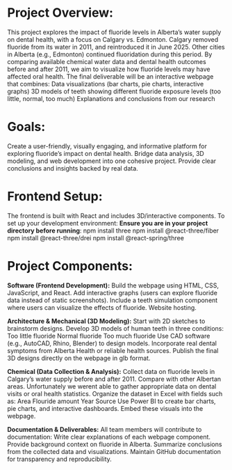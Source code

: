 # Project Overview:

This project explores the impact of fluoride levels in Alberta’s water supply on dental health, with a focus on Calgary vs. Edmonton.
Calgary removed fluoride from its water in 2011, and reintroduced it in June 2025.
Other cities in Alberta (e.g., Edmonton) continued fluoridation during this period.
By comparing available chemical water data and dental health outcomes before and after 2011, we aim to visualize how fluoride levels may have affected oral health.
The final deliverable will be an interactive webpage that combines:
Data visualizations (bar charts, pie charts, interactive graphs)
3D models of teeth showing different fluoride exposure levels (too little, normal, too much)
Explanations and conclusions from our research

# Goals:
Create a user-friendly, visually engaging, and informative platform for exploring fluoride’s impact on dental health.
Bridge data analysis, 3D modeling, and web development into one cohesive project.
Provide clear conclusions and insights backed by real data.

# Frontend Setup:
The frontend is built with React and includes 3D/interactive components.
To set up your development environment:
**Ensure you are in your project directory before running**:
npm install three
npm install @react-three/fiber
npm install @react-three/drei
npm install @react-spring/three

# Project Components:

**Software (Frontend Development):**
Build the webpage using HTML, CSS, JavaScript, and React.
Add interactive graphs (users can explore fluoride data instead of static screenshots).
Include a teeth simulation component where users can visualize the effects of fluoride.
Website hosting.

**Architecture & Mechanical (3D Modeling):**
Start with 2D sketches to brainstorm designs.
Develop 3D models of human teeth in three conditions:
Too little fluoride
Normal fluoride
Too much fluoride
Use CAD software (e.g., AutoCAD, Rhino, Blender) to design models.
Incorporate real dental symptoms from Alberta Health or reliable health sources.
Publish the final 3D designs directly on the webpage in glb format.

**Chemical (Data Collection & Analysis):**
Collect data on fluoride levels in Calgary’s water supply before and after 2011.
Compare with other Albertan areas.
Unfortunately we werent able to gather appropriate data on dental visits or oral health statistics.
Organize the dataset in Excel with fields such as:
Area
Flouride amount
Year
Source
Use Power BI to create bar charts, pie charts, and interactive dashboards.
Embed these visuals into the webpage.

**Documentation & Deliverables:**
All team members will contribute to documentation:
Write clear explanations of each webpage component.
Provide background context on fluoride in Alberta.
Summarize conclusions from the collected data and visualizations.
Maintain GitHub documentation for transparency and reproducibility.
